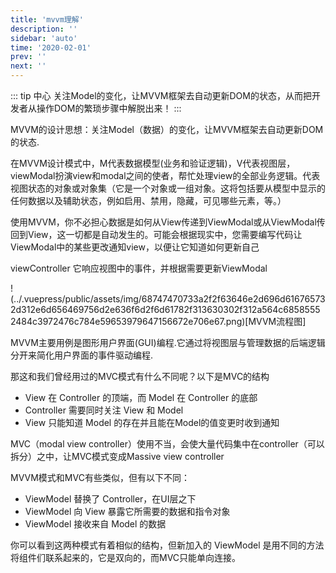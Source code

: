 ```yaml
---
title: 'mvvm理解'
description: ''
sidebar: 'auto'
time: '2020-02-01'
prev: ''
next: ''
---
```



::: tip 中心
关注Model的变化，让MVVM框架去自动更新DOM的状态，从而把开发者从操作DOM的繁琐步骤中解脱出来！
:::

MVVM的设计思想：关注Model（数据）的变化，让MVVM框架去自动更新DOM的状态.

在MVVM设计模式中，M代表数据模型(业务和验证逻辑)，V代表视图层，viewModal扮演view和modal之间的使者，帮忙处理view的全部业务逻辑。代表视图状态的对象或对象集（它是一个对象或一组对象。这将包括要从模型中显示的任何数据以及辅助状态，例如启用、禁用，隐藏，可见哪些元素，等。）

使用MVVM，你不必担心数据是如何从View传递到ViewModal或从ViewModal传回到View，这一切都是自动发生的。可能会根据现实中，您需要编写代码让ViewModal中的某些更改通知view，以便让它知道如何更新自己

viewController 它响应视图中的事件，并根据需要更新ViewModal

!(../.vuepress/public/assets/img/68747470733a2f2f63646e2d696d616765732d312e6d656469756d2e636f6d2f6d61782f313630302f312a564c68585552484c3972476c784e59653979647156672e706e67.png)[MVVM流程图]

MVVM主要用例是图形用户界面(GUI)编程.它通过将视图层与管理数据的后端逻辑分开来简化用户界面的事件驱动编程.

那这和我们曾经用过的MVC模式有什么不同呢？以下是MVC的结构

+ View 在 Controller 的顶端，而 Model 在 Controller 的底部
+ Controller 需要同时关注 View 和 Model
+ View 只能知道 Model 的存在并且能在Model的值变更时收到通知

MVC（modal view controller）使用不当，会使大量代码集中在controller（可以拆分）之中，让MVC模式变成Massive view controller

MVVM模式和MVC有些类似，但有以下不同：

+ ViewModel 替换了 Controller，在UI层之下
+ ViewModel 向 View 暴露它所需要的数据和指令对象
+ ViewModel 接收来自 Model 的数据

你可以看到这两种模式有着相似的结构，但新加入的 ViewModel 是用不同的方法将组件们联系起来的，它是双向的，而MVC只能单向连接。